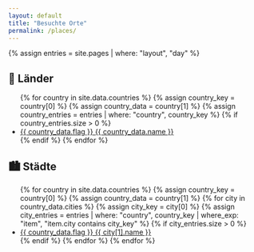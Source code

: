 ```yaml
---
layout: default
title: "Besuchte Orte"
permalink: /places/
---
```


{% assign entries = site.pages | where: "layout", "day" %}

<section class="countries">
  <h2>📍 Länder</h2>
  <ul>
    {% for country in site.data.countries %}
      {% assign country_key = country[0] %}
      {% assign country_data = country[1] %}
      {% assign country_entries = entries | where: "country", country_key %}
      {% if country_entries.size > 0 %}
        <li><a href="{{ '/places/' | append: country_key | append: '/' | relative_url }}">{{ country_data.flag }} {{ country_data.name }}</a></li>
      {% endif %}
    {% endfor %}
  </ul>
</section>

<section class="cities">
  <h2>🏙️ Städte</h2>
  <ul>
    {% for country in site.data.countries %}
      {% assign country_key = country[0] %}
      {% assign country_data = country[1] %}
      {% for city in country_data.cities %}
        {% assign city_key = city[0] %}
        {% assign city_entries = entries | where: "country", country_key | where_exp: "item", "item.city contains city_key" %}
        {% if city_entries.size > 0 %}
          <li><a href="{{ '/places/' | append: country_key | append: '/' | append: city_key | append: '/' | relative_url }}">{{ country_data.flag }} {{ city[1].name }}</a></li>
        {% endif %}
      {% endfor %}
    {% endfor %}
  </ul>
</section>
